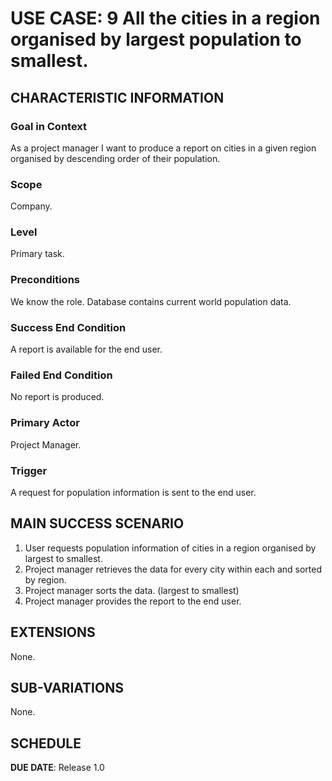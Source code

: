 # USE CASE: 9 All the cities in a region organised by largest population to smallest.

## CHARACTERISTIC INFORMATION

### Goal in Context

As a project manager I want to produce a report on cities in a given region organised by descending order of their population.

### Scope

Company.

### Level

Primary task.

### Preconditions

We know the role.  Database contains current world population data.

### Success End Condition

A report is available for the end user.

### Failed End Condition

No report is produced.

### Primary Actor

Project Manager.

### Trigger

A request for population information is sent to the end user.

## MAIN SUCCESS SCENARIO

1. User requests population information of cities in a region organised by largest to smallest.
2. Project manager retrieves the data for every city within each and sorted by region.
3. Project manager sorts the data. (largest to smallest)
4. Project manager provides the report to the end user.

## EXTENSIONS

None.

## SUB-VARIATIONS

None.

## SCHEDULE

**DUE DATE**: Release 1.0

